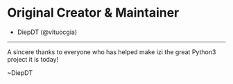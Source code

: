Original Creator & Maintainer
===================
- DiepDT (@vituocgia)
--------------------------------------------

A sincere thanks to everyone who has helped make izi the great Python3 project it is today!

~DiepDT
